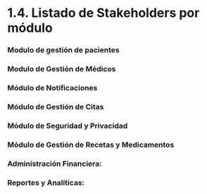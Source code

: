 # 1.4. Listado de Stakeholders por módulo

### Modulo de gestión de pacientes

### Modulo de Gestión de Médicos

### Módulo de Notificaciones

### Módulo de Gestión de Citas

### Módulo de Seguridad y Privacidad

### Módulo de Gestión de Recetas y Medicamentos

### Administración Financiera:

### Reportes y Analíticas:
